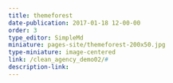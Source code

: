 ```yaml
---
title: themeforest
date-publication: 2017-01-18 12-00-00
order: 3
type_editor: SimpleMd
miniature: pages-site/themeforest-200x50.jpg
type-miniature: image-centered
link: /clean_agency_demo02/#
description-link: 
--- 
```

